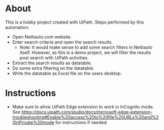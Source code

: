 # About

This is a hobby project created with UiPath. Steps performed by this automation:

- Open Nettiauto.com website.
- Enter search criteria and open the search results.
	- Note: It would make sense to add some search filters in Nettiauto itself. However, as this is a demo project, we will filter the results post search with UiPath activities.
- Extract the search results as datatable.
- Do some extra filtering on the datatable.
- Write the datatable as Excel file on the users desktop.

# Instructions

- Make sure to allow UiPath Edge extension to work in InCognito mode. See https://docs.uipath.com/studio/docs/microsoft-edge-extension-troubleshooting#Enable%20access%20to%20file%20URLs%20and%20InPrivate%20mode for instructions if needed.